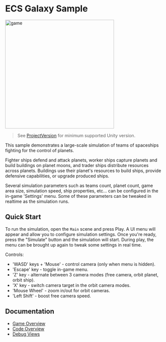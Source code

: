 # ECS Galaxy Sample

<img src="./_Documentation/Images/GalaxySample.gif" alt="game" height="350"/>

> See [ProjectVersion](./ProjectSettings/ProjectVersion.txt) for minimum supported Unity version.

This sample demonstrates a large-scale simulation of teams of spaceships fighting for the control of planets. 

Fighter ships defend and attack planets, worker ships capture planets and build buildings on planet moons, and trader ships distribute resources across planets. Buildings use their planet's resources to build ships, provide defensive capabilities, or upgrade produced ships.

Several simulation parameters such as teams count, planet count, game area size, simulation speed, ship properties, etc... can be configured in the in-game 'Settings' menu. Some of these parameters can be tweaked in realtime as the simulation runs.


## Quick Start

To run the simulation, open the `Main` scene and press Play. A UI menu will appear and allow you to configure simulation settings. Once you're ready, press the "Simulate" button and the simulation will start. During play, the menu can be brought up again to tweak some settings in real time.

Controls:
* 'WASD' keys + 'Mouse' - control camera (only when menu is hidden).
* 'Escape' key - toggle in-game menu.
* 'Z' key - alternate between 3 camera modes (free camera, orbit planet, orbit ship).
* 'X' key - switch camera target in the orbit camera modes.
* 'Mouse Wheel' - zoom in/out for orbit cameras.
* 'Left Shift' - boost free camera speed.


## Documentation
* [Game Overview](./_Documentation/game-overview.md)
* [Code Overview](./_Documentation/code-overview.md)
* [Debug Views](./_Documentation/debug-views.md)
